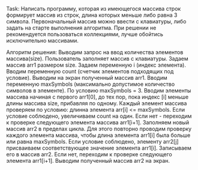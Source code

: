 Task: Написать программу, которая из имеющегося массива строк формирует массив из строк, длина которых меньше либо равна 3 символа. Первоначальный массив можно ввести с клавиатуры, либо задать на старте
выполнения алгоритма. При решении не рекомендуется пользоваться коллекциями, лучше обойтись
исключительно массивами.

Алгоритм решения:
Выводим запрос на ввод количества элементов массива(size).
Пользователь заполняет массив с клавиатуры.
Задаем массив arr1 размером size.
Задаем переменную i (индекс элемента).
Вводим переменную count (счетчик элементов подходящих под условие).
Выводим на экран полученный массив arr1.
Вводим переменную maxSymbols (максимально допустимое количество символов в элементе). По условию maxSymbols = 3.
Вводим элементы массива начиная с первого arr1[0], до тех пор, пока индекс [i] меньше длины массива size, прибавляя по одному.
Каждый элемент массива проверяем по условию: длинна элемента arr[i] <= maxSymbols. Если условие соблюдено, увеличиваем count на один. Если нет - переходим к проверке следующего элемента массива arr1[i+1].
Заполняем новый массив arr2 в пределах цикла. Для этого повторно проводим проверку каждого элемента массива, чтобы длина элемента arr1[i] была больше или равна maxSymbols. Если условие соблюдено, элементу arr2[j] присваиваем соответствующее значение элемента arr1[i]. Записываем его в массив arr2. Если нет, переходим к проверке следующего элемента arr1[i+1].
Выводим полученный массив arr2 на экран.